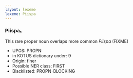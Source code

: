 ```yaml
---
layout: lexeme
lexeme: Piispa
---
```


###  Piispa₁

This rare proper noun overlaps more common *Piispa* (FIXME)
* UPOS:  PROPN
* in KOTUS dictionary under:  9
* Origin:  finer
* Possible NER class:  FIRST
* Blacklisted:  PROPN-BLOCKING

